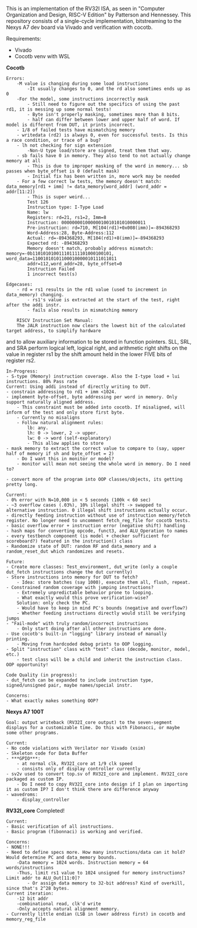 This is an implementation of the RV32I ISA, as seen in "Computer Organization and Design, RISC-V Edition" by Patterson and Hennessey. 
This repository consists of a single-cycle implementation, bitstreaming to the Nexys A7 dev board via Vivado and verification with cocotb.

Requirements:
- Vivado
- Cocotb venv with WSL

**Cocotb**

    Errors:
        -M value is changing during some load instructions
            -It usually changes to 0, and the rd also sometimes ends up as 0
        -For the model, some instructions incorrectly mask
            - Still need to figure out the specifics of using the past rd1, it is messing up some normal tests!
            - Byte isn't properly masking, sometimes more than 8 bits.
            - half can differ between lower and upper half of word. If model is different from DUT, it prints incorrect.
        - 1/8 of failed tests have mismatching memory
        - writedata (rd2) is always 0, even for successful tests. Is this a race condition, or trace of a bug?
        - lh not checking for sign extension
            -Non-U type load/store are signed, treat them that way.
        - sb fails have 0 in memory. They also tend to not actually change memory at all
            - This is due to improper masking of the word in memory... sb passes when byte_offset is 0 (default mask)
            - Initial fix has been written in, more work may be needed
        - For a few correct lw tests, the memory doesn't match: data_memory[rd1 + imm] != data_memory[word_addr] (word_addr = addr[11:2])
            - This is super weird...
            Test 126
            Instruction type: I-Type Load
            Name: lw
            Registers: rd=21, rs1=2, Imm=8
            Instruction: 00000000100000010010101010000011
            Pre-instruction: rd=710, M[104(rd1)+0x008(imm)]=-894368293
            Word-Address:28, Byte-Address:112
            Actual: rd=-894368293, M[104(rd1)+8(imm)]=-894368293
            Expected rd: -894368293
            Memory doesn't match, probably address mismatch: memory=-0b110101010011101111101000100101, word_data=11001010101100010000010111011011
            addr=112,word_addr=28, byte_offset=0
            Instruction Failed
            1 incorrect test(s)

    Edgecases: 
        - rd = rs1 results in the rd1 value (used to increment in data_memory) changing. 
            - rs1's value is extracted at the start of the test, right after the addi instr.
            - fails also results in mismatching memory

        RISCV Instruction Set Manual: 
        The JALR instruction now clears the lowest bit of the calculated target address, to simplify hardware
and to allow auxiliary information to be stored in function pointers.
        SLL, SRL, and SRA perform logical left, logical right, and arithmetic right shifts on the value in register rs1 by the shift amount held in the lower FIVE bits of register rs2.

    In-Progress:
    - S-type (Memory) instruction coverage. Also the I-type load + lui instructions. 80% Pass rate
    Current: Using addi instead of directly writing to DUT.
    - constrain addressing to rd1 + imm <1024.
    - implement byte-offset, byte addressing per word in memory. Only support naturally aligned address.
        - This constraint must be added into cocotb. If misaligned, will inform of the test and only store first byte.
        - Currently no misaligns
        - Follow natural alignment rules: 
            lb: any. 
            lh: 0 -> lower, 2 -> upper. 
            lw: 0 -> word (self-explanatory)
            - This allow applies to store
    - mask memory to extract the correct value to compare to (say, upper half of memory if sh and byte_offset = 2)
        - Do I want this in monitor or model?
        - monitor will mean not seeing the whole word in memory. Do I need to?

    - convert more of the program into OOP classes/objects, its getting pretty long. 
    
    Current:
    - 0% error with N=10,000 in < 5 seconds (100k < 60 sec)
    - ~3 overflow cases (.03%), 10% illegal shift -> swapped to alternative instruction. 0 illegal shift instructions actually occur.
    - directly feeding instruction without use of instruction memory/fetch register. No longer need to uncomment fetch_reg_file for cocotb tests.
    - basic overflow error + instruction error (negative shift) handling
    - hash maps for converting opcode, funct3, and ALU_Operation to names
    - every testbench component (is model + checker sufficient for scoreboard?) featured in the instruction() class
    - Randomize state of DUT: random RF and data_memory and a random_reset_dut which randomizes and resets. 
    
    Future:
    - Create more classes: Test_environment, dut_write (only a couple dut_fetch instructions change the dut currently) 
    - Store instructions into memory for DUT to fetch?
        - Idea: store batches (say 1000), execute them all, flush, repeat.
    - Constrained random coverage with jumping instructions?
        - Extremely unpredictable behavior prone to looping.
        - What exactly would this prove verification-wise?
        Solution: only check the PC. 
        - Would have to keep in mind PC's bounds (negative and overflow?) 
        - Whether feeding instructions directly would still be verifying jumps
    - "Fail-mode" with truly random/incorrect instructions
        - Only start doing after all other instructions are done.
    - Use cocotb's built-in "logging" library instead of manually printing.
        - Moving from hardcoded debug prints to OOP logging. 
    - Split "instruction" class with "test" class (decode, monitor, model, etc.)
        - test class will be a child and inherit the instruction class. OOP opportunity!

    Code Quality (in progress):
    - dut_fetch can be expanded to include instruction type, signed/unsigned pair, maybe names/special instr.

    Concerns:
    - What exactly makes something OOP? 

**Nexys A7 100T**

    Goal: output writeback (RV32I_core output) to the seven-segment displays for a customizable time. Do this with Fibonacci, or maybe some other programs.

    Current:
    - No code violations with Verilator nor Vivado (xsim)
    - Skeleton code for Data Buffer
    - ***GPIO***: 
        - at normal clk, RV32I_core at 1/9 clk speed
        - consists only of display controller currently
    - sv2v used to convert top.sv of RV32I_core and implement. RV32I_core packaged as custom IP. 
        - Do I need to copy RV32I_core into design if I plan on importing it as custom IP? I don't think there are difference anyway
    - wavedroms:
        - display_controller
**RV32I_core**
   Completed!

    Current: 
    - Basic verification of all instructions.
    - Basic program (fibonnaci) is working and verified. 

    Concerns:
    - NONE!!!
    - Need to define specs more. How many instructions/data can it hold? Would determine PC and data_memory bounds. 
        -Data memory = 1024 words. Instruction memory = 64 words/instructions
        -Thus, limit rs1 value to 1024 unsigned for memory instructions? Limit addr to ALU_Out[11:0]?
            - Or assign data memory to 32-bit address? Kind of overkill, since that's 2^28 bytes. 
    Current iteration:
        -12 bit addr 
        -combinational read, clk'd write
        -Only accepts natural alignment memory.
    - Currently little endian (LSB in lower address first) in cocotb and memory_reg_file
